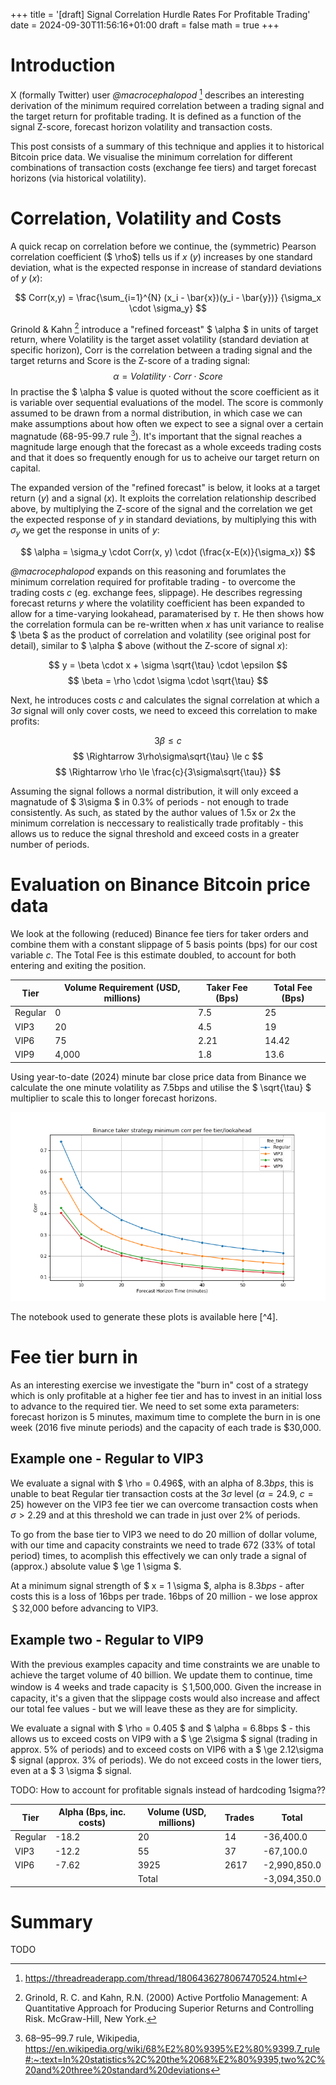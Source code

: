 +++
title = '[draft] Signal Correlation Hurdle Rates For Profitable Trading'
date = 2024-09-30T11:56:16+01:00
draft = false
math = true
+++

# Introduction 

X (formally Twitter) user *@macrocephalopod* [^1] describes an 
interesting derivation of the minimum required correlation between a trading signal and the target return for profitable trading. It is defined as a function of the signal Z-score, forecast horizon volatility and transaction costs. 

This post consists of a summary of this technique and applies it to historical Bitcoin price data. 
We visualise the minimum correlation for different combinations of transaction costs (exchange fee tiers) and 
target forecast horizons (via historical volatility).

# Correlation, Volatility and Costs

A quick recap on correlation before we continue, the (symmetric) Pearson correlation coefficient ($ \rho$) tells us if $x$ $(y)$ increases by one standard
deviation, what is the expected response in increase of standard deviations of $y$ $(x)$:

$$ 
Corr(x,y) = \frac{\sum_{i=1}^{N} (x_i - \bar{x})(y_i - \bar{y})}
{\sigma_x \cdot \sigma_y}
$$

Grinold & Kahn [^2] introduce a "refined forceast" $ \alpha $ in units of target return, where Volatility is the target asset volatility (standard deviation at specific horizon), Corr is the correlation between a trading signal and the target returns and Score is the Z-score of a trading signal:
$$ \alpha = Volatility \cdot Corr \cdot Score $$
In practise the $ \alpha $ value is quoted without the score coefficient as it is variable over sequential evaluations of the model. The score is commonly assumed to be drawn from a normal distribution, in which case we can make assumptions about how often we expect to see a signal over a certain magnatude (68-95-99.7 rule [^3]). It's important that the signal reaches a magnitude large enough that the forecast as a whole exceeds trading costs and that it does so frequently enough for us to acheive our target return on capital.

The expanded version of the "refined forecast" is below, it looks at a target return $(y)$ and a signal $(x)$. It exploits the correlation relationship described above, by multiplying the Z-score of the signal and the correlation we get the expected response of $y$ in standard deviations, by multiplying this with $\sigma_y$ we get the response in units of $y$:
 
$$ 
\alpha = \sigma_y \cdot Corr(x, y) \cdot (\frac{x-E(x)}{\sigma_x})
$$

*@macrocephalopod* expands on this reasoning and forumlates the minimum correlation required for profitable trading - to overcome the trading costs $c$ (eg. exchange fees, slippage). He describes regressing forecast returns $y$ where the volatility coefficient has been expanded to allow for a  time-varying lookahead, paramaterised by $\tau$. He then shows how the correlation formula can be re-written when $x$ has unit variance to realise $ \beta $ as the product of correlation and volatility (see original post for detail), similar to $ \alpha $ above (without the Z-score of signal $x$):

$$ 
y = \beta \cdot x + \sigma \sqrt{\tau} \cdot \epsilon 
$$
$$
\beta = \rho \cdot \sigma \cdot \sqrt{\tau} 
$$

Next, he introduces costs $c$ and calculates the signal correlation at which a $3\sigma$ signal will only cover costs, we need to exceed this correlation to make profits:

$$ 3\beta \le c $$
$$ \Rightarrow 3\rho\sigma\sqrt{\tau} \le c $$
$$ \Rightarrow \rho \le  \frac{c}{3\sigma\sqrt{\tau}} $$

Assuming the signal follows a normal distribution, it will only exceed a magnatude of $ 3\sigma $ in 0.3% of periods - not enough to trade consistently. As such, as stated by the author values of 1.5x or 2x the minimum correlation is neccessary to realistically trade profitably - this allows us to reduce the signal threshold and exceed costs in a greater number of periods.

# Evaluation on Binance Bitcoin price data

We look at the following (reduced) Binance fee tiers for taker orders and combine them with a 
constant slippage of 5 basis points (bps) for our cost variable $c$. The Total Fee is this estimate doubled, to account for both entering and exiting the position.


| Tier    | Volume Requirement (USD, millions) | Taker Fee (Bps) | Total Fee (Bps) |
|---------|------------------------------------|-----------------|----------------------|
| Regular | 0                                  | 7.5             | 25                   |
| VIP3    | 20                                 | 4.5             | 19                   |
| VIP6    | 75                                 | 2.21            | 14.42                |
| VIP9    | 4,000                              | 1.8             | 13.6                 |

Using year-to-date (2024) minute bar close price data from Binance we calculate the one minute volatility as 7.5bps and utilise the $ \sqrt{\tau} $ multiplier to scale this to longer forecast horizons.

![targets](/images/ic-tcost-hurdle-rates/figure_1.png)

The notebook used to generate these plots is available here [^4].

# Fee tier burn in

As an interesting exercise we investigate the "burn in" cost of a strategy which is only profitable at a higher fee tier and has to invest in an initial loss to advance to the required tier. We need to set some exta parameters: forecast horizon is 5 minutes, maximum time to complete the burn in is one week (2016 five minute periods) and the capacity of each trade is \$30,000.

## Example one - Regular to VIP3

We evaluate a signal with $ \rho = 0.496$, with an alpha of $8.3bps$, this is unable to beat Regular tier transaction costs at the $3\sigma$ level ($\alpha = 24.9$, $c = 25$) however on the VIP3 fee tier we can overcome transaction costs when $\sigma \gt 2.29$ and at this threshold we can trade in just over 2% of periods.

To go from the base tier to VIP3 we need to do 20 million of dollar volume, with our time and capacity constraints we need to trade 672 (33% of total period) times, to acomplish this effectively we can only trade a signal of (approx.) absolute value $ \ge 1 \sigma $. 

At a minimum signal strength of $ x = 1 \sigma $, alpha is $8.3bps$ - after costs this is a loss of 16bps per trade. 
16bps of 20 million -  we lose approx ＄32,000 before advancing to VIP3.


## Example two - Regular to VIP9

With the previous examples capacity and time constraints we are unable to achieve the target volume of 40 billion. We update them to continue, time window is 4 weeks and trade capacity is ＄1,500,000. Given the increase in capacity, it's a given that the slippage costs would also increase and affect our total fee values - but we will leave these as they are for simplicity.

We evaluate a signal with $ \rho = 0.405 $ and $ \alpha = 6.8bps $ - this allows us to exceed costs on VIP9 with a $ \ge 2\sigma $ signal (trading in approx. 5% of periods) and to exceed costs on VIP6 with a $ \ge 2.12\sigma $ signal (approx. 3% of periods). We do not exceed costs in the lower tiers, even at a $ 3 \sigma $ signal.

TODO: How to account for profitable signals instead of hardcoding 1sigma??

| Tier    | Alpha (Bps, inc. costs) | Volume (USD, millions) | Trades | Total        |
|---------|-------------------------|------------------------|--------|--------------|
| Regular | -18.2                   | 20                     | 14     | -36,400.0    |
| VIP3    | -12.2                   | 55                     | 37     | -67,100.0    |
| VIP6    | -7.62                   | 3925                   | 2617   | -2,990,850.0 |
|         |                         | Total                  |        | -3,094,350.0 |

# Summary

TODO


[^1]: https://threadreaderapp.com/thread/1806436278067470524.html

[^2]: Grinold, R. C. and Kahn, R.N. (2000) Active Portfolio Management: A Quantitative Approach for Producing Superior Returns and Controlling Risk. McGraw-Hill, New York.

[^3]: 68–95–99.7 rule, Wikipedia, https://en.wikipedia.org/wiki/68%E2%80%9395%E2%80%9399.7_rule#:~:text=In%20statistics%2C%20the%2068%E2%80%9395,two%2C%20and%20three%20standard%20deviations

[^3]: http://todo
